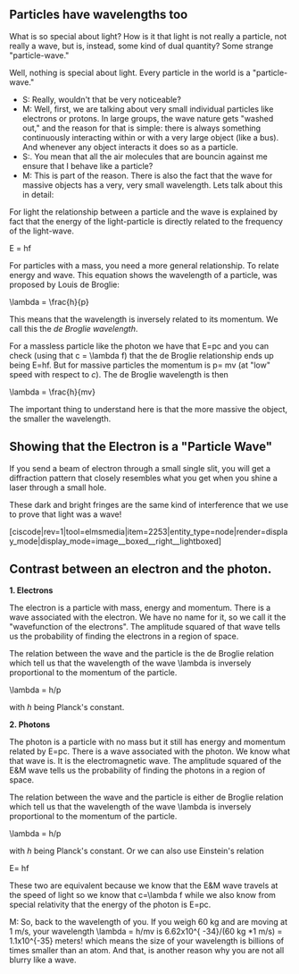 ## Particles have wavelengths too
What is so special about light? How is it that light is not really a particle, not really a wave, but is, instead, some kind of dual quantity? Some strange "particle-wave."

Well, nothing is special about light. Every particle in the world is a "particle-wave."

- S: Really, wouldn't that be very noticeable?
- M: Well, first, we are talking about very small individual particles like electrons or protons. In large groups, the wave nature gets "washed out," and the reason for that is simple: there is always something continuously interacting within or with a very large object (like a bus). And whenever any object interacts it does so as a particle.
- S:. You mean that all the air molecules that are bouncin against me ensure that I behave like a particle?
- M: This is part of the reason. There is also the fact that the wave for massive objects has a very, very small wavelength. Lets talk about this in detail:

For light the relationship between a particle and the wave is explained by fact that the energy of the light-particle is directly related to the frequency of the light-wave. 

<lrn-math>E = hf</lrn-math>

For particles with a mass, you need a more general relationship. To relate energy and wave. This equation shows the wavelength of a particle, was proposed by Louis de Broglie:

<lrn-math> \lambda = \frac{h}{p}</lrn-math>

This means that the wavelength is inversely related to its momentum. We call this the _de Broglie wavelength_.

For a massless particle like the photon we have that <lrn-math>E=pc</lrn-math> and you can check (using that <lrn-math>c = \lambda f</lrn-math>) that the de Broglie relationship ends up being <lrn-math>E=hf</lrn-math>. But for massive particles the momentum is <lrn-math> p= mv</lrn-math> (at "low" speed with respect to _c_). The de Broglie wavelength is then

<lrn-math> \lambda = \frac{h}{mv}</lrn-math>

The important thing to understand here is that the more massive the object, the smaller the wavelength.

## Showing that the Electron is a "Particle Wave" 

If you send a beam of electron through a small single slit, you will get a diffraction pattern that closely resembles what you get when you shine a laser through a small hole.

These dark and bright fringes are the same kind of interference that we use to prove that light was a wave!

[ciscode|rev=1|tool=elmsmedia|item=2253|entity_type=node|render=display_mode|display_mode=image__boxed__right__lightboxed]

## Contrast between an electron and the photon. 

**1. Electrons**

The electron is a particle with mass, energy and momentum. There is a wave associated with the electron. We have no name for it, so we call it the "wavefunction of the electrons". The amplitude squared of that wave tells us the probability of finding the electrons in a region of space.

The relation between the wave and the particle is the de Broglie relation which tell us that the wavelength of the wave <lrn-math>\lambda</lrn-math> is inversely proportional to the momentum of the particle.

<lrn-math>\lambda = h/p</lrn-math>

with _h_ being Planck's constant. 

**2. Photons**

The photon is a particle with no mass but it still has energy and momentum related by <lrn-math>E=pc</lrn-math>. There is a wave associated with the photon. We know what that wave is. It is the electromagnetic wave. The amplitude squared of the E&M wave tells us the probability of finding the photons in a region of space.

The relation between the wave and the particle is either de Broglie relation which tell us that the wavelength of the wave <lrn-math>\lambda</lrn-math> is inversely proportional to the momentum of the particle. 

<lrn-math>\lambda = h/p</lrn-math>

with _h_ being Planck's constant. Or we can also use Einstein's relation

<lrn-math>E= hf</lrn-math>

These two are equivalent because we know that the E&M wave travels at the speed of light so we know that <lrn-math>c=\lambda f</lrn-math> while we also know from special relativity that the energy of the photon is <lrn-math>E=pc</lrn-math>.

M: So, back to the wavelength of you. If you weigh 60 kg and are moving at 1 m/s, your wavelength  <lrn-math>\lambda = h/mv</lrn-math> is <lrn-math>6.62x10^{ -34}</lrn-math>/(60 kg *1 m/s) = <lrn-math>1.1x10^{-35}</lrn-math> meters! which means the size of your wavelength is billions of times smaller than an atom. And that, is another reason why you are not all blurry like a wave.

